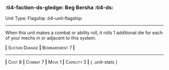 ### :ti4-faction-ds-gledge: **Beg Bersha** :ti4-ds:

Unit Type: Flagship :ti4-unit-flagship:

---

When this unit makes a combat or ability roll, it rolls 1 additional die for each of your mechs in or adjacent to this system.

__|__ <span style="font-variant:small-caps;">Sustain Damage</span> __|__ <span style="font-variant:small-caps;">Bombardment 7</span> __|__

---

__|__ <span style="font-variant:small-caps;">Cost 8</span> __|__ <span style="font-variant:small-caps;">Combat 7</span> __|__ <span style="font-variant:small-caps;">Move 1</span> __|__ <span style="font-variant:small-caps;">Capacity 3</span> __|__
{ .unit-stats }
